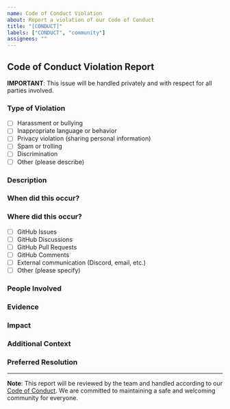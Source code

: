 ```yaml
---
name: Code of Conduct Violation
about: Report a violation of our Code of Conduct
title: "[CONDUCT]"
labels: ["CONDUCT", "community"]
assignees: ""
---
```


## Code of Conduct Violation Report

**IMPORTANT**: This issue will be handled privately and with respect for all parties involved.

### Type of Violation
<!-- Please select the type of violation -->
- [ ] Harassment or bullying
- [ ] Inappropriate language or behavior
- [ ] Privacy violation (sharing personal information)
- [ ] Spam or trolling
- [ ] Discrimination
- [ ] Other (please describe)

### Description
<!-- Please provide a clear and detailed description of the incident -->

### When did this occur?
<!-- Date and time if known -->

### Where did this occur?
<!-- Please specify where the incident took place -->
- [ ] GitHub Issues
- [ ] GitHub Discussions
- [ ] GitHub Pull Requests
- [ ] GitHub Comments
- [ ] External communication (Discord, email, etc.)
- [ ] Other (please specify)

### People Involved
<!-- Please list the usernames of people involved (if known) -->

### Evidence
<!-- Please provide any relevant links, screenshots, or other evidence -->
<!-- You can drag and drop images here -->

### Impact
<!-- How did this incident affect you or the community? -->

### Additional Context
<!-- Any additional information that might be helpful -->

### Preferred Resolution
<!-- What would you like to see happen? (optional) -->

---

**Note**: This report will be reviewed by the team and handled according to our [Code of Conduct](https://github.com/RFS-ADRENO/zalo-api-final/blob/main/CODE_OF_CONDUCT.md). We are committed to maintaining a safe and welcoming community for everyone. 